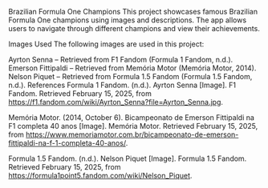 Brazilian Formula One Champions
This project showcases famous Brazilian Formula One champions using images and descriptions. The app allows users to navigate through different champions and view their achievements.

Images Used
The following images are used in this project:

Ayrton Senna – Retrieved from F1 Fandom (Formula 1 Fandom, n.d.).
Emerson Fittipaldi – Retrieved from Memória Motor (Memória Motor, 2014).
Nelson Piquet – Retrieved from Formula 1.5 Fandom (Formula 1.5 Fandom, n.d.).
References
Formula 1 Fandom. (n.d.). Ayrton Senna [Image]. F1 Fandom. Retrieved February 15, 2025, from https://f1.fandom.com/wiki/Ayrton_Senna?file=Ayrton_Senna.jpg.

Memória Motor. (2014, October 6). Bicampeonato de Emerson Fittipaldi na F1 completa 40 anos [Image]. Memória Motor. Retrieved February 15, 2025, from https://www.memoriamotor.com.br/bicampeonato-de-emerson-fittipaldi-na-f-1-completa-40-anos/.

Formula 1.5 Fandom. (n.d.). Nelson Piquet [Image]. Formula 1.5 Fandom. Retrieved February 15, 2025, from https://formula1point5.fandom.com/wiki/Nelson_Piquet.
